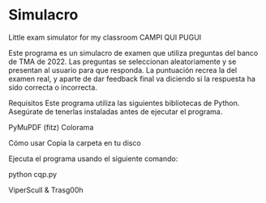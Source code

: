 # Simulacro
Little exam simulator for my classroom
CAMPI QUI PUGUI

Este programa es un simulacro de examen que utiliza preguntas del banco de TMA de 2022. Las preguntas se seleccionan aleatoriamente y se presentan al usuario para que responda.
La puntuación recrea la del examen real, y aparte de dar feedback final va diciendo si la respuesta ha sido correcta o incorrecta.



Requisitos
Este programa utiliza las siguientes bibliotecas de Python. Asegúrate de tenerlas instaladas antes de ejecutar el programa.

PyMuPDF (fitz)
Colorama

Cómo usar
Copia la carpeta en tu disco

Ejecuta el programa usando el siguiente comando:

python cqp.py

ViperScull & Trasg00h 
